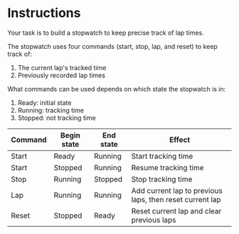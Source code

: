 # Instructions

Your task is to build a stopwatch to keep precise track of lap times.

The stopwatch uses four commands (start, stop, lap, and reset) to keep track of:

1. The current lap's tracked time
2. Previously recorded lap times

What commands can be used depends on which state the stopwatch is in:

1. Ready: initial state
2. Running: tracking time
3. Stopped: not tracking time

| Command | Begin state | End state | Effect                                                   |
| ------- | ----------- | --------- | -------------------------------------------------------- |
| Start   | Ready       | Running   | Start tracking time                                      |
| Start   | Stopped     | Running   | Resume tracking time                                     |
| Stop    | Running     | Stopped   | Stop tracking time                                       |
| Lap     | Running     | Running   | Add current lap to previous laps, then reset current lap |
| Reset   | Stopped     | Ready     | Reset current lap and clear previous laps                |
